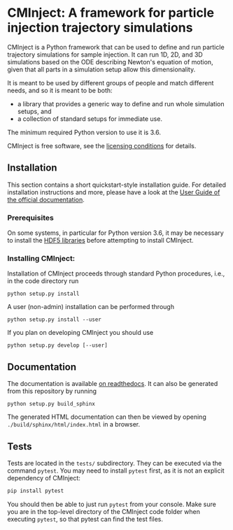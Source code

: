# CMInject: A framework for particle injection trajectory simulations

CMInject is a Python framework that can be used to define and run particle trajectory simulations
for sample injection. It can run 1D, 2D, and 3D simulations based on the ODE describing Newton's
equation of motion, given that all parts in a simulation setup allow this dimensionality.

It is meant to be used by different groups of people and match different needs, and so it is meant
to be both:

- a library that provides a generic way to define and run whole simulation setups, and
- a collection of standard setups for immediate use.

The minimum required Python version to use it is 3.6.

CMInject is free software, see the [licensing conditions](LICENSE.md) for details.


## Installation

This section contains a short quickstart-style installation guide.
For detailed installation instructions and more, please have a look at the
[User Guide of the official documentation](
https://cminject.readthedocs.io/en/latest/userguide/userguide.html#installation).


### Prerequisites

On some systems, in particular for Python version 3.6, it may be necessary to install the [HDF5
libraries](https://www.hdfgroup.org/downloads/hdf5/) before attempting to install CMInject.


### Installing CMInject:

Installation of CMInject proceeds through standard Python procedures, i.e., in the code directory
run
```
python setup.py install
```

A user (non-admin) installation can be performed through
```
python setup.py install --user
```

If you plan on developing CMInject you should use
```
python setup.py develop [--user]
```

## Documentation

The documentation is available [on readthedocs](https://cminject.readthedocs.io).
It can also be generated from this repository by running
```
python setup.py build_sphinx
```
The generated HTML documentation can then be viewed by opening `./build/sphinx/html/index.html` in a
browser.


## Tests

Tests are located in the `tests/` subdirectory. They can be executed via the command `pytest`. You may
need to install `pytest` first, as it is not an explicit dependency of CMInject:

```bash
pip install pytest
```

You should then be able to just run `pytest` from your console. Make sure you are in the top-level
directory of the CMInject code folder when executing `pytest`, so that pytest can find the test
files.


<!-- Put Emacs local variables into HTML comment
Local Variables:
coding: utf-8
fill-column: 100
End:
-->
